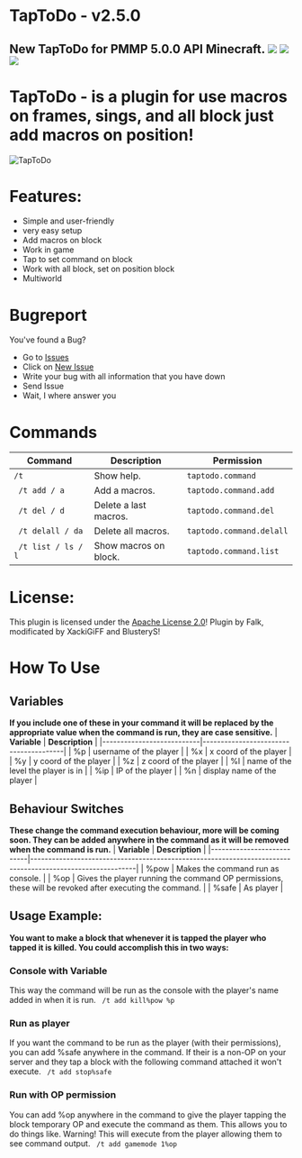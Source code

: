 # TapToDo - v2.5.0

## New TapToDo for PMMP 5.0.0 API Minecraft. [![](https://poggit.pmmp.io/shield.state/TapToDo)](https://poggit.pmmp.io/p/TapToDo) [![](https://poggit.pmmp.io/shield.api/TapToDo)](https://poggit.pmmp.io/p/TapToDo) [![](https://poggit.pmmp.io/shield.dl/TapToDo)](https://poggit.pmmp.io/p/TapToDo)

# TapToDo - is a plugin for use macros on frames, sings, and all block just add macros on position!
![TapToDo](https://github.com/XackiGiFF/TapToDo/assets/29034010/49dc2f0c-c271-48fd-b1e7-a5f46168ce88)

# Features:
- Simple and user-friendly
- very easy setup
- Add macros on block
- Work in game
- Tap to set command on block
- Work with all block, set on position block
- Multiworld

# Bugreport
You've found a Bug?
- Go to [Issues](https://github.com/XackiGiFF/TapToDo/issues)
- Click on [New Issue](https://github.com/XackiGiFF/TapToDo/issues/new/choose)
- Write your bug with all information that you have down
- Send Issue
- Wait, I where answer you

# Commands
| **Command**                                    | **Description**                  | **Permission**               |
|------------------------------------------------|----------------------------------|------------------------------|
| `/t`                                           | Show help.                       | `taptodo.command`            |
| <code> /t add / a </code>                      | Add a macros.                    | `taptodo.command.add`        |
| <code> /t del / d </code>                      | Delete a last macros.            | `taptodo.command.del`        |
| <code> /t delall / da </code>                  | Delete all macros.               | `taptodo.command.delall`     |
| <code> /t list / ls / l </code>                | Show macros on block.            | `taptodo.command.list`       |

# License:
This plugin is licensed under the [Apache License 2.0](/LICENSE)! Plugin by Falk, modificated by XackiGiFF and BlusteryS!

# How To Use
## Variables
**If you include one of these in your command it will be replaced by the appropriate value when the command is run, they are case sensitive.**
| **Variable**              | **Description**                       |
|---------------------------|---------------------------------------|
| %p                        | username of the player                |
| %x                        | x coord of the player                 |
| %y                        | y coord of the player                 |
| %z                        | z coord of the player                 |
| %l                        | name of the level the player is in    |
| %ip                       | IP of the player                      |
| %n                        | display name of the player            |
## Behaviour Switches
**These change the command execution behaviour, more will be coming soon. They can be added anywhere in the command as it will be removed when the command is run.**
| **Variable**              | **Description**                                                                                           |
|---------------------------|-----------------------------------------------------------------------------------------------------------|
| %pow                      | Makes the command run as console.                                                                         |
| %op                       | Gives the player running the command OP permissions, these will be revoked after executing the command.   |
| %safe                     | As player                                                                                                 |
## Usage Example:
**You want to make a block that whenever it is tapped the player who tapped it is killed. You could accomplish this in two ways:**
### Console with Variable ###
This way the command will be run as the console with the player's name added in when it is run.
<code> /t add kill%pow %p </code>
### Run as player
If you want the command to be run as the player (with their permissions), you can add %safe anywhere in the command. If their is a non-OP on your server and they tap a block with the following command attached it won't execute.
<code> /t add stop%safe </code>
### Run with OP permission
You can add %op anywhere in the command to give the player tapping the block temporary OP and execute the command as them. This allows you to do things like. Warning! This will execute from the player allowing them to see command output.
<code> /t add gamemode 1%op </code>
